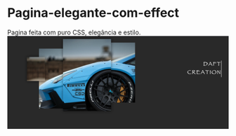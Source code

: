 # Pagina-elegante-com-effect
Pagina feita com puro CSS, elegância e estilo.
![App](https://github.com/bvieira1/Pagina-elegante-com-effect/blob/master/img/elegante.png)
